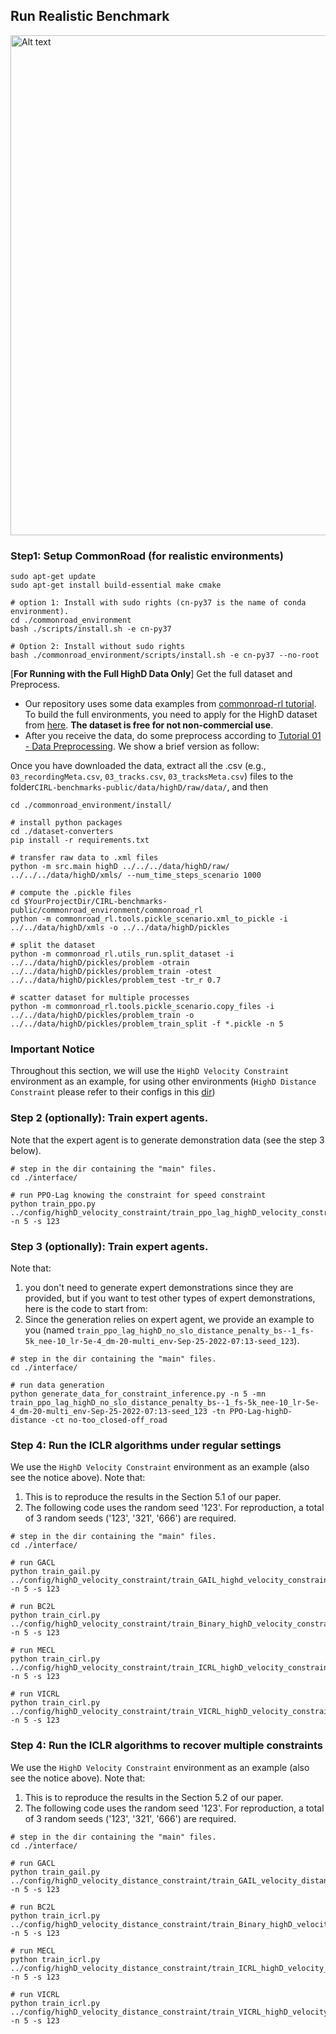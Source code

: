 
## Run Realistic Benchmark
<p>
<img title="HighD" alt="Alt text" src="./images&others/highdenv.png" width="800">
</p>

### Step1: Setup CommonRoad (for realistic environments)

[//]: # (Our realistic environments are based on the [commonroad-rl]&#40;https://gitlab.lrz.de/tum-cps/commonroad-rl.git&#41; environment, for which we provide two options:)

[//]: # (#### Option 1: Use our implementation)

[//]: # (You don't need to do anything, but our code is not based on the latest implementation of [commonroad-rl]&#40;https://gitlab.lrz.de/tum-cps/commonroad-rl.git&#41;.)

[//]: # ()
[//]: # (#### Option 2: Use the lastest implementation in CommonRoad RL)

[//]: # (You need to set up CommonRoad by following the instructions in [commonroad-rl]&#40;https://gitlab.lrz.de/tum-cps/commonroad-rl.git&#41;:)

[//]: # ()
[//]: # (- Download the environment)

[//]: # (```)

[//]: # (rm -rf ./commonroad_environment/)

[//]: # (git clone https://gitlab.lrz.de/tum-cps/commonroad-rl.git)

[//]: # (mv commonroad-rl/ commonroad_environment/)

[//]: # (cd commonroad_environment/)

[//]: # (```)

[//]: # ()
[//]: # (- Install build packages and submodules)

```
sudo apt-get update
sudo apt-get install build-essential make cmake

# option 1: Install with sudo rights (cn-py37 is the name of conda environment).
cd ./commonroad_environment
bash ./scripts/install.sh -e cn-py37

# Option 2: Install without sudo rights
bash ./commonroad_environment/scripts/install.sh -e cn-py37 --no-root
```

[//]: # (git submodule update --recursive || exit_with_error "Update submodules failed")

[//]: # (```)

[//]: # (- Install with sudo rights &#40;Check [commonroad-rl]&#40;https://gitlab.lrz.de/tum-cps/commonroad-rl.git&#41; about installing **without** sudo rights&#41;)

[//]: # (```)

[//]: # (bash scripts/install.sh -e cn-py37)

[//]: # (```)

[**For Running with the Full HighD Data Only**] Get the full dataset and Preprocess.  
- Our repository uses some data examples from [commonroad-rl tutorial](https://gitlab.lrz.de/tum-cps/commonroad-rl/-/tree/master/commonroad_rl/tutorials/data). To build the full environments, you need to apply for the HighD dataset from [here](https://www.highd-dataset.com/). **The dataset is free for not non-commercial use**.
- After you receive the data, do some preprocess according to [Tutorial 01 - Data Preprocessing](https://gitlab.lrz.de/tum-cps/commonroad-rl/-/blob/master/commonroad_rl/tutorials/Tutorial%2001%20-%20Data%20Preprocessing.ipynb). We show a brief version as follow:  

Once you have downloaded the data, extract all the .csv (e.g., `03_recordingMeta.csv`, `03_tracks.csv`, `03_tracksMeta.csv`) files to the folder`CIRL-benchmarks-public/data/highD/raw/data/`, and then
```
cd ./commonroad_environment/install/

# install python packages
cd ./dataset-converters
pip install -r requirements.txt

# transfer raw data to .xml files
python -m src.main highD ../../../data/highD/raw/ ../../../data/highD/xmls/ --num_time_steps_scenario 1000

# compute the .pickle files
cd $YourProjectDir/CIRL-benchmarks-public/commonroad_environment/commonroad_rl
python -m commonroad_rl.tools.pickle_scenario.xml_to_pickle -i ../../data/highD/xmls -o ../../data/highD/pickles

# split the dataset
python -m commonroad_rl.utils_run.split_dataset -i ../../data/highD/pickles/problem -otrain ../../data/highD/pickles/problem_train -otest ../../data/highD/pickles/problem_test -tr_r 0.7

# scatter dataset for multiple processes
python -m commonroad_rl.tools.pickle_scenario.copy_files -i ../../data/highD/pickles/problem_train -o ../../data/highD/pickles/problem_train_split -f *.pickle -n 5
```

### Important Notice
Throughout this section, we will use the ```HighD Velocity Constraint``` environment as an example, 
for using other environments (```HighD Distance Constraint``` please refer to their configs in this [dir](./config/))

###  Step 2 (optionally): Train expert agents.
Note that the expert agent is to generate demonstration data (see the step 3 below).

```
# step in the dir containing the "main" files.
cd ./interface/

# run PPO-Lag knowing the constraint for speed constraint
python train_ppo.py ../config/highD_velocity_constraint/train_ppo_lag_highD_velocity_constraint.yaml -n 5 -s 123

```

###  Step 3 (optionally): Train expert agents.
Note that:
1. you don't need to generate expert demonstrations since they are provided, 
but if you want to test other types of expert demonstrations, here is the code to start from:
2. Since the generation relies on expert agent, we provide an example to you (named ```train_ppo_lag_highD_no_slo_distance_penalty_bs--1_fs-5k_nee-10_lr-5e-4_dm-20-multi_env-Sep-25-2022-07:13-seed_123```).
```
# step in the dir containing the "main" files.
cd ./interface/

# run data generation
python generate_data_for_constraint_inference.py -n 5 -mn train_ppo_lag_highD_no_slo_distance_penalty_bs--1_fs-5k_nee-10_lr-5e-4_dm-20-multi_env-Sep-25-2022-07:13-seed_123 -tn PPO-Lag-highD-distance -ct no-too_closed-off_road

```

### Step 4: Run the ICLR algorithms under regular settings

We use the ```HighD Velocity Constraint``` environment as an example (also see the notice above).
Note that:
1. This is to reproduce the results in the Section 5.1 of our paper. 
2. The following code uses the random seed '123'. For reproduction, a total of 3 random seeds ('123', '321', '666') are required.

```
# step in the dir containing the "main" files.
cd ./interface/

# run GACL
python train_gail.py ../config/highD_velocity_constraint/train_GAIL_highd_velocity_constraint.yaml -n 5 -s 123

# run BC2L
python train_cirl.py ../config/highD_velocity_constraint/train_Binary_highD_velocity_constraint.yaml -n 5 -s 123

# run MECL
python train_cirl.py ../config/highD_velocity_constraint/train_ICRL_highD_velocity_constraint.yaml -n 5 -s 123

# run VICRL
python train_cirl.py ../config/highD_velocity_constraint/train_VICRL_highD_velocity_constraint.yaml -n 5 -s 123
```

### Step 4: Run the ICLR algorithms to recover multiple constraints
We use the ```HighD Velocity Constraint``` environment as an example (also see the notice above).
Note that:
1. This is to reproduce the results in the Section 5.2 of our paper. 
2. The following code uses the random seed '123'. For reproduction, a total of 3 random seeds ('123', '321', '666') are required.

```
# step in the dir containing the "main" files.
cd ./interface/

# run GACL
python train_gail.py ../config/highD_velocity_distance_constraint/train_GAIL_velocity_distance_constraint.yaml -n 5 -s 123

# run BC2L
python train_icrl.py ../config/highD_velocity_distance_constraint/train_Binary_highD_velocity_distance_constraint.yaml -n 5 -s 123

# run MECL
python train_icrl.py ../config/highD_velocity_distance_constraint/train_ICRL_highD_velocity_distance_constraint.yaml -n 5 -s 123

# run VICRL
python train_icrl.py ../config/highD_velocity_distance_constraint/train_VICRL_highD_velocity_distance_constraint.yaml -n 5 -s 123
```

